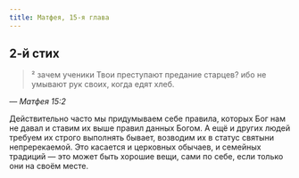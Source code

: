 ```yaml
---
title: Матфея, 15-я глава
---
```


## 2-й стих

> ² зачем ученики Твои преступают предание старцев? ибо не умывают рук своих, когда едят хлеб.

— <cite>Матфея&nbsp;15:2</cite>

Действительно часто мы придумываем себе правила, которых Бог нам не давал и ставим их выше правил
данных Богом. А ещё и других людей требуем их строго выполнять бывает, возводим их в статус
святыни непререкаемой. Это касается и церковных обычаев, и семейных традиций — это может быть
хорошие вещи, сами по себе, если только они на своём месте.
